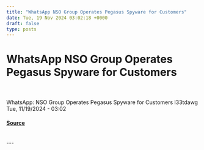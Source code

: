```yaml
---
title: "WhatsApp NSO Group Operates Pegasus Spyware for Customers"
date: Tue, 19 Nov 2024 03:02:18 +0000
draft: false
type: posts
---
```

# WhatsApp NSO Group Operates Pegasus Spyware for Customers

<br/>

<br/>
WhatsApp: NSO Group Operates Pegasus Spyware for Customers l33tdawg Tue, 11/19/2024 - 03:02

#### [Source](https://news.hitb.org/content/whatsapp-nso-group-operates-pegasus-spyware-customers)

<br/>
---
